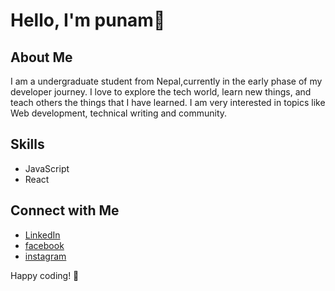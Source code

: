 # Hello, I'm punam👋

## About Me

I am a undergraduate student from Nepal,currently in the early phase of my developer journey. I love to explore the tech world, learn new things, and teach others the things that I have learned. I am very interested in topics like Web development, technical writing and community.
## Skills

- JavaScript
- React
  



## Connect with Me

- [LinkedIn](https://www.linkedin.com/in/punam-shrestha-30a1a3219/)
- [facebook](https://www.facebook.com/punam.shrestha.3726613/)
- [instagram](https://www.instagram.com/punam.shrestha.3726613/)

Happy coding! 🚀

